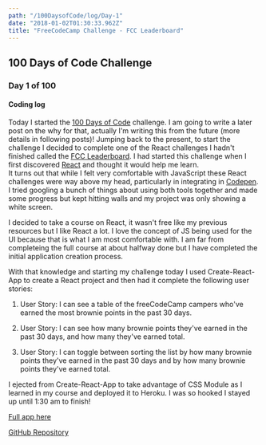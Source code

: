 ```yaml
---
path: "/100DaysofCode/log/Day-1"
date: "2018-01-02T01:30:33.962Z"
title: "FreeCodeCamp Challenge - FCC Leaderboard"
---
```


## 100 Days of Code Challenge
### Day 1 of 100

#### Coding log
Today I started the [100 Days of Code](http://100daysofcode.com/) challenge. I am going to write a later post on the why for that, actually I'm writing this from the future (more details in following posts)! Jumping back to the present, to start the challenge I decided to complete one of the React challenges I hadn't finished called the [FCC Leaderboard](https://www.freecodecamp.org/challenges/build-a-camper-leaderboard). I had started this challenge when I first discovered [React](www.reactjs.org) and thought it would help me learn.  
It turns out that while I felt very comfortable with JavaScript these React challenges were way above my head, particularly in integrating in [Codepen](https://codepen.io). I tried googling a bunch of things about using both tools together and made some progress but kept hitting walls and my project was only showing a white screen.

I decided to take a course on React, it wasn't free like my previous resources but I like React a lot. I love the concept of JS being used for the UI because that is what I am most comfortable with. I am far from completeing the full course at about halfway done but I have completed the initial application creation process.

With that knowledge and starting my challenge today I used Create-React-App to create a React project and then had it complete the following user stories: 

1. User Story: I can see a table of the freeCodeCamp campers who've earned the most brownie points in the past 30 days.

2. User Story: I can see how many brownie points they've earned in the past 30 days, and how many they've earned total.

3. User Story: I can toggle between sorting the list by how many brownie points they've earned in the past 30 days and by how many brownie points they've earned total.

I ejected from Create-React-App to take advantage of CSS Module as I learned in my course and deployed it to Heroku. I was so hooked I stayed up until 1:30 am to finish!

[Full app here](https://fcc-leaders-420875.herokuapp.com/)

[GitHub Repository](https://github.com/whackdev/fcc-leaderboard-react)